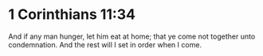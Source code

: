 # 1 Corinthians 11:34

And if any man hunger, let him eat at home; that ye come not together unto condemnation. And the rest will I set in order when I come.